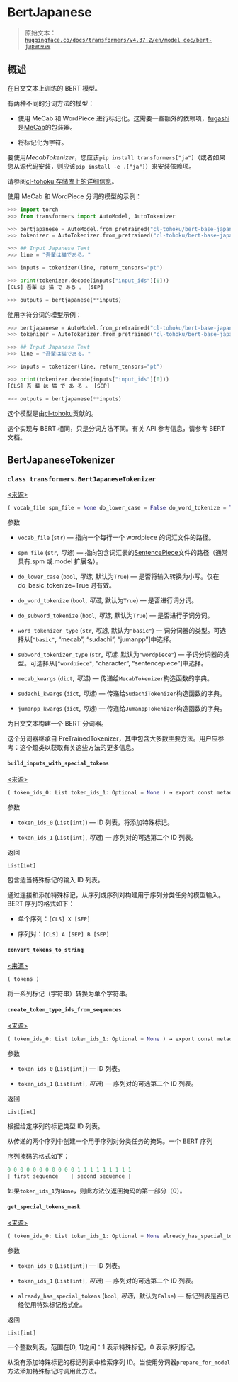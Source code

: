 # BertJapanese

> 原始文本：[`huggingface.co/docs/transformers/v4.37.2/en/model_doc/bert-japanese`](https://huggingface.co/docs/transformers/v4.37.2/en/model_doc/bert-japanese)

## 概述

在日文文本上训练的 BERT 模型。

有两种不同的分词方法的模型：

+   使用 MeCab 和 WordPiece 进行标记化。这需要一些额外的依赖项，[fugashi](https://github.com/polm/fugashi)是[MeCab](https://taku910.github.io/mecab/)的包装器。

+   将标记化为字符。

要使用*MecabTokenizer*，您应该`pip install transformers["ja"]`（或者如果您从源代码安装，则应该`pip install -e .["ja"]`）来安装依赖项。

请参阅[cl-tohoku 存储库上的详细信息](https://github.com/cl-tohoku/bert-japanese)。

使用 MeCab 和 WordPiece 分词的模型的示例：

```py
>>> import torch
>>> from transformers import AutoModel, AutoTokenizer

>>> bertjapanese = AutoModel.from_pretrained("cl-tohoku/bert-base-japanese")
>>> tokenizer = AutoTokenizer.from_pretrained("cl-tohoku/bert-base-japanese")

>>> ## Input Japanese Text
>>> line = "吾輩は猫である。"

>>> inputs = tokenizer(line, return_tensors="pt")

>>> print(tokenizer.decode(inputs["input_ids"][0]))
[CLS] 吾輩 は 猫 で ある 。 [SEP]

>>> outputs = bertjapanese(**inputs)
```

使用字符分词的模型示例：

```py
>>> bertjapanese = AutoModel.from_pretrained("cl-tohoku/bert-base-japanese-char")
>>> tokenizer = AutoTokenizer.from_pretrained("cl-tohoku/bert-base-japanese-char")

>>> ## Input Japanese Text
>>> line = "吾輩は猫である。"

>>> inputs = tokenizer(line, return_tensors="pt")

>>> print(tokenizer.decode(inputs["input_ids"][0]))
[CLS] 吾 輩 は 猫 で あ る 。 [SEP]

>>> outputs = bertjapanese(**inputs)
```

这个模型是由[cl-tohoku](https://huggingface.co/cl-tohoku)贡献的。

这个实现与 BERT 相同，只是分词方法不同。有关 API 参考信息，请参考 BERT 文档。

## BertJapaneseTokenizer

### `class transformers.BertJapaneseTokenizer`

[<来源>](https://github.com/huggingface/transformers/blob/v4.37.2/src/transformers/models/bert_japanese/tokenization_bert_japanese.py#L107)

```py
( vocab_file spm_file = None do_lower_case = False do_word_tokenize = True do_subword_tokenize = True word_tokenizer_type = 'basic' subword_tokenizer_type = 'wordpiece' never_split = None unk_token = '[UNK]' sep_token = '[SEP]' pad_token = '[PAD]' cls_token = '[CLS]' mask_token = '[MASK]' mecab_kwargs = None sudachi_kwargs = None jumanpp_kwargs = None **kwargs )
```

参数

+   `vocab_file` (`str`) — 指向一个每行一个 wordpiece 的词汇文件的路径。

+   `spm_file` (`str`, *可选*) — 指向包含词汇表的[SentencePiece](https://github.com/google/sentencepiece)文件的路径（通常具有.spm 或.model 扩展名）。

+   `do_lower_case` (`bool`, *可选*, 默认为`True`) — 是否将输入转换为小写。仅在 do_basic_tokenize=True 时有效。

+   `do_word_tokenize` (`bool`, *可选*, 默认为`True`) — 是否进行词分词。

+   `do_subword_tokenize` (`bool`, *可选*, 默认为`True`) — 是否进行子词分词。

+   `word_tokenizer_type` (`str`, *可选*, 默认为`"basic"`) — 词分词器的类型。可选择从[`"basic"`, “mecab”, “sudachi”, “jumanpp”]中选择。

+   `subword_tokenizer_type` (`str`, *可选*, 默认为`"wordpiece"`) — 子词分词器的类型。可选择从[`"wordpiece"`, “character”, “sentencepiece”]中选择。

+   `mecab_kwargs` (`dict`, *可选*) — 传递给`MecabTokenizer`构造函数的字典。

+   `sudachi_kwargs` (`dict`, *可选*) — 传递给`SudachiTokenizer`构造函数的字典。

+   `jumanpp_kwargs` (`dict`, *可选*) — 传递给`JumanppTokenizer`构造函数的字典。

为日文文本构建一个 BERT 分词器。

这个分词器继承自 PreTrainedTokenizer，其中包含大多数主要方法。用户应参考：这个超类以获取有关这些方法的更多信息。

#### `build_inputs_with_special_tokens`

[<来源>](https://github.com/huggingface/transformers/blob/v4.37.2/src/transformers/models/bert_japanese/tokenization_bert_japanese.py#L307)

```py
( token_ids_0: List token_ids_1: Optional = None ) → export const metadata = 'undefined';List[int]
```

参数

+   `token_ids_0` (`List[int]`) — ID 列表，将添加特殊标记。

+   `token_ids_1` (`List[int]`, *可选*) — 序列对的可选第二个 ID 列表。

返回

`List[int]`

包含适当特殊标记的输入 ID 列表。

通过连接和添加特殊标记，从序列或序列对构建用于序列分类任务的模型输入。BERT 序列的格式如下：

+   单个序列：`[CLS] X [SEP]`

+   序列对：`[CLS] A [SEP] B [SEP]`

#### `convert_tokens_to_string`

[<来源>](https://github.com/huggingface/transformers/blob/v4.37.2/src/transformers/models/bert_japanese/tokenization_bert_japanese.py#L299)

```py
( tokens )
```

将一系列标记（字符串）转换为单个字符串。

#### `create_token_type_ids_from_sequences`

[<来源>](https://github.com/huggingface/transformers/blob/v4.37.2/src/transformers/models/bert_japanese/tokenization_bert_japanese.py#L362)

```py
( token_ids_0: List token_ids_1: Optional = None ) → export const metadata = 'undefined';List[int]
```

参数

+   `token_ids_0` (`List[int]`) — ID 列表。

+   `token_ids_1` (`List[int]`, *可选*) — 序列对的可选第二个 ID 列表。

返回

`List[int]`

根据给定序列的标记类型 ID 列表。

从传递的两个序列中创建一个用于序列对分类任务的掩码。一个 BERT 序列

序列掩码的格式如下：

```py
0 0 0 0 0 0 0 0 0 0 0 1 1 1 1 1 1 1 1 1
| first sequence    | second sequence |
```

如果`token_ids_1`为`None`，则此方法仅返回掩码的第一部分（0）。

#### `get_special_tokens_mask`

[<来源>](https://github.com/huggingface/transformers/blob/v4.37.2/src/transformers/models/bert_japanese/tokenization_bert_japanese.py#L333)

```py
( token_ids_0: List token_ids_1: Optional = None already_has_special_tokens: bool = False ) → export const metadata = 'undefined';List[int]
```

参数

+   `token_ids_0` (`List[int]`) — ID 列表。

+   `token_ids_1` (`List[int]`, *可选*) — 序列对的可选第二个 ID 列表。

+   `already_has_special_tokens` (`bool`, *可选*，默认为`False`) — 标记列表是否已经使用特殊标记格式化。

返回

`List[int]`

一个整数列表，范围在[0, 1]之间：1 表示特殊标记，0 表示序列标记。

从没有添加特殊标记的标记列表中检索序列 ID。当使用分词器`prepare_for_model`方法添加特殊标记时调用此方法。
